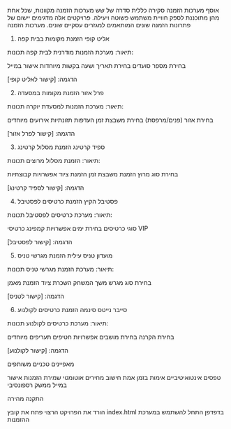 אוסף מערכות הזמנה
סקירה כללית
סדרה של שש מערכות הזמנה מקוונות, שכל אחת מהן מתוכננת לספק חוויית משתמש פשוטה ויעילה. פרויקטים אלה מדגימים יישום של פתרונות הזמנה שונים המותאמים למגזרים עסקיים שונים.
מערכות הזמנה
1. אליט קופי
הזמנת מקומות בבית קפה

תיאור: מערכת הזמנות מודרנית לבית קפה
תכונות:

בחירת מספר סועדים
בחירת תאריך ושעה
בקשות מיוחדות
אישור במייל


הדגמה: [קישור לאליט קופי]

2. פרל אזור
הזמנת מקומות במסעדה

תיאור: מערכת הזמנות למסעדת יוקרה
תכונות:

בחירת אזור (פנים/מרפסת)
בחירת משבצת זמן
העדפות תזונתיות
אירועים מיוחדים


הדגמה: [קישור לפרל אזור]

3. ספיד קרטינג
הזמנת מסלול קרטינג

תיאור: הזמנת מסלול מרוצים
תכונות:

בחירת סוג מרוץ
הזמנת משבצת זמן
הזמנת ציוד
אפשרויות קבוצתיות


הדגמה: [קישור לספיד קרטינג]

4. פסטיבל הקיץ
הזמנת כרטיסים לפסטיבל

תיאור: מערכת כרטיסים לפסטיבל
תכונות:

סוגי כרטיסים
בחירת ימים
אפשרויות קמפינג
כרטיסי VIP


הדגמה: [קישור לפסטיבל]

5. מועדון טניס עילית
הזמנת מגרשי טניס

תיאור: מערכת הזמנת מגרשי טניס
תכונות:

בחירת סוג מגרש
משך המשחק
השכרת ציוד
הזמנת מאמן


הדגמה: [קישור לטניס]

6. סייבר נייטס סינמה
הזמנת כרטיסים לקולנוע

תיאור: מערכת כרטיסים לקולנוע
תכונות:

בחירת הקרנה
בחירת מושבים
אפשרויות חטיפים
תעריפים מיוחדים


הדגמה: [קישור לקולנוע]

מאפיינים טכניים משותפים

טפסים אינטואיטיביים
אימות בזמן אמת
חישוב מחירים אוטומטי
שמירת הזמנות
אישור במייל
ממשק רספונסיבי

התקנה מהירה

הורד את הפרויקט הרצוי
פתח את קובץ index.html בדפדפן
התחל להשתמש במערכת ההזמנות
